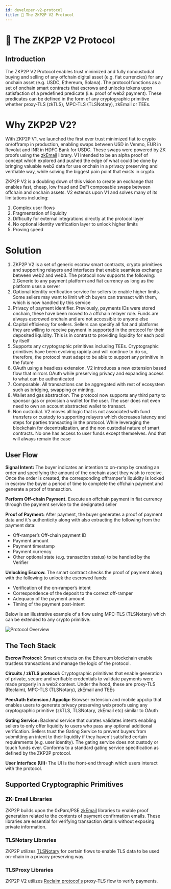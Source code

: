 ```yaml
---
id: developer-v2-protocol
title: 📔 The ZKP2P V2 Protocol
---
```


# 📔 The ZKP2P V2 Protocol

## Introduction

The ZKP2P V2 Protocol enables trust minimized and fully noncustodial buying and selling of any offchain digital asset (e.g. fiat currencies) for any onchain asset (e.g. USDC, Ethereum, Solana). The protocol functions as a set of onchain smart contracts that escrows and unlocks tokens upon satisfaction of a predefined predicate (i.e. proof of web2 payment). These predicates can be defined in the form of any cryptographic primitive whether proxy-TLS (zkTLS), MPC-TLS (TLSNotary), zkEmail or TEEs.

# Why ZKP2P V2?

With ZKP2P V1, we launched the first ever trust minimized fiat to crypto on/offramp in production, enabling swaps between USD in Venmo, EUR in Revolut and INR in HDFC Bank for USDC. These swaps were powered by ZK proofs using the [zkEmail](https://prove.email/) library. V1 intended to be an alpha proof of concept which explored and pushed the edge of what could be done by bringing valuable web2 data for use onchain in a privacy preserving and verifiable way, while solving the biggest pain point that exists in crypto.

ZKP2P V2 is a doubling down of this vision to create an exchange that enables fast, cheap, low fraud and DeFi composable swaps between offchain and onchain assets. V2 extends upon V1 and solves many of its limitations including:

1. Complex user flows
2. Fragmentation of liquidity
3. Difficulty for external integrations directly at the protocol layer
4. No optional identity verification layer to unlock higher limits
5. Proving speed

# Solution
1. ZKP2P V2 is a set of generic escrow smart contracts, crypto primitives and supporting relayers and interfaces that enable seamless exchange between web2 and web3. The protocol now supports the following:
2.Generic to any payment platform and fiat currency as long as the platform uses a server
3. Optional identity verification service for sellers to enable higher limits. Some sellers may want to limit which buyers can transact with them, which is now handled by this service
4. Privacy of payment identifier. Previously, payments IDs were stored onchain, these have been moved to a offchain relayer role. Funds are always escrowed onchain and are not accessible to anyone else
5. Capital efficiency for sellers. Sellers can specify all fiat and platforms they are willing to receive payment in supported in the protocol for their deposited liquidity. This is in contrast to providing liquidity for each pool by itself
6. Supports any cryptographic primitives including TEEs. Cryptographic primitives have been evolving rapidly and will continue to do so, therefore, the protocol must adapt to be able to support any primitive in the future
7. OAuth using a headless extension. V2 introduces a new extension based flow that mirrors OAuth while preserving privacy and expanding access to what can be authenticated
8. Composable. All transactions can be aggregated with rest of ecosystem such as bridging, swapping or minting.
9. Wallet and gas abstraction. The protocol now supports any third party to sponsor gas or provision a wallet for the user. The user does not even need to own an account abstracted wallet to transact.
10. Non custodial. V2 moves all logic that is not associated with fund transfers or custody to supporting relayers which decreases latency and steps for parties transacting in the protocol. While leveraging the blockchain for decentralization, and the non custodial nature of smart contracts. No one has access to user funds except themselves. And that will always remain the case

## User Flow
**Signal Intent:** The buyer indicates an intention to on-ramp by creating an order and specifying the amount of the onchain asset they wish to receive. Once the order is created, the corresponding offramper's liquidity is locked in escrow the buyer a period of time to complete the offchain payment and generate a proof of transaction.

**Perform Off-chain Payment.** Execute an offchain payment in fiat currency through the payment service to the designated seller

**Proof of Payment:** After payment, the buyer generates a proof of payment data and it's authenticity along with also extracting the following from the payment data:
- Off-ramper’s Off-chain payment ID
- Payment amount
- Payment timestamp
- Payment currency
- Other optional state (e.g. transaction status) to be handled by the Verifier

**Unlocking Escrow.** The smart contract checks the proof of payment along with the following to unlock the escrowed funds:
- Verification of the on-ramper’s intent
- Correspondence of the deposit to the correct off-ramper
- Adequacy of the payment amount
- Timing of the payment post-intent

Below is an illustrative example of a flow using MPC-TLS (TLSNotary) which can be extended to any crypto primitive.

![Protocol Overview](/img/developer/ZKP2PProtocolOverview.png)  

## The Tech Stack
**Escrow Protocol:** Smart contracts on the Ethereum blockchain enable trustless transactions and manage the logic of the protocol.

**Circuits / zkTLS protocol:** Cryptographic primitives that enable generation of private, secure and verifiable credentials to validate payments were made properly in a web2 context. Under the hood, these are proxy-TLS (Reclaim), MPC-TLS (TLSNotary), zkEmail and TEEs

**PeerAuth Extension / Appclip:**  Browser extension and mobile appclip that enables users to generate privacy preserving web proofs using any cryptographic primitive (zkTLS, TLSNotary, zkEmail etc) similar to OAuth

**Gating Service:**  Backend service that curates validates intents enabling sellers to only offer liquidity to users who pass any optional additional verification. Sellers trust the Gating Service to prevent buyers from submitting an intent to their liquidity if they haven't satisfied certain requirements (e.g. user identity). The gating service does not custody or touch funds ever. Conforms to a standard gating service specification as defined by the ZKP2P protocol.

**User Interface (UI):** The UI is the front-end through which users interact with the protocol.

## Supported Cryptographic Primitives

### ZK-Email Libraries
ZKP2P builds upon the 0xParc/PSE [zkEmail](https://prove.email/) libraries to enable proof generation related to the contents of payment confirmation emails. These libraries are essential for verifying transaction details without exposing private information.

### TLSNotary Libraries
ZKP2P utilizes [TLSNotary](https://tlsnotary.org/) for certain flows to enable TLS data to be used on-chain in a privacy preserving way.

### TLSProxy Libraries
ZKP2P V2 utilizes [Reclaim protocol's](https://reclaimprotocol.org/) proxy-TLS flow to verify payments.


